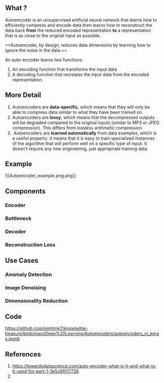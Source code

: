 ## What ?
Autoencoder is an unsupervised artificial neural network that learns how to efficiently compress and encode data then learns how to reconstruct the data back **from** the reduced encoded representation **to** a representation that is as close to the original input as possible.

==Autoencoder, by design, reduces data dimensions by learning how to ignore the noise in the data.==

An auto-encoder learns two functions: 
1. An encoding function that transforms the input data
2. A decoding function that recreates the input data from the encoded representation.

## More Detail

1. Autoencoders are **data-specific**, which means that they will only be able to compress data similar to what they have been trained on.
2. Autoencoders are **lossy**, which means that the decompressed outputs will be degraded compared to the original inputs (similar to MP3 or JPEG compression). This differs from lossless arithmetic compression.
3.  Autoencoders are **learned automatically** from data examples, which is a useful property: it means that it is easy to train specialized instances of the algorithm that will perform well on a specific type of input. It doesn't require any new engineering, just appropriate training data

## Example

![[Autoencoder_example.png.png]]


## Components

### Encoder
### Bottleneck

### Decoder
### Reconstruction Loss



## Use Cases

### Anomaly Detection

### Image Denoising

### Dimensionality Reduction


## Code
https://github.com/nimitmk7/knowledge-treasure/blob/main/Deep%20Learning/Autoencoders/autoencoders_in_keras.ipynb

## References
1. https://towardsdatascience.com/auto-encoder-what-is-it-and-what-is-it-used-for-part-1-3e5c6f017726
2. 